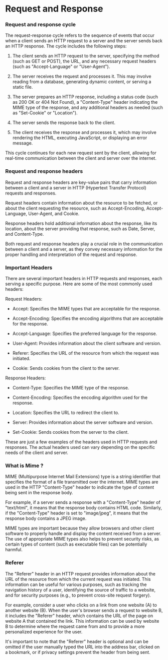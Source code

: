 # Request and Response

### Request and response cycle

The request-response cycle refers to the sequence of events that occur when a client sends an HTTP request to a server and the server sends back an HTTP response. The cycle includes the following steps:

1. The client sends an HTTP request to the server, specifying the method (such as GET or POST), the URL, and any necessary request headers (such as "Accept-Language" or "User-Agent").
    
2. The server receives the request and processes it. This may involve reading from a database, generating dynamic content, or serving a static file.
    
3. The server prepares an HTTP response, including a status code (such as 200 OK or 404 Not Found), a "Content-Type" header indicating the MIME type of the response, and any additional headers as needed (such as "Set-Cookie" or "Location").
    
4. The server sends the response back to the client.
    
5. The client receives the response and processes it, which may involve rendering the HTML, executing JavaScript, or displaying an error message.
    

This cycle continues for each new request sent by the client, allowing for real-time communication between the client and server over the internet.

### Request and response headers

Request and response headers are key-value pairs that carry information between a client and a server in HTTP (Hypertext Transfer Protocol) requests and responses.

Request headers contain information about the resource to be fetched, or about the client requesting the resource, such as Accept-Encoding, Accept-Language, User-Agent, and Cookie.

Response headers hold additional information about the response, like its location, about the server providing that response, such as Date, Server, and Content-Type.

Both request and response headers play a crucial role in the communication between a client and a server, as they convey necessary information for the proper handling and interpretation of the request and response.

### Important Headers

There are several important headers in HTTP requests and responses, each serving a specific purpose. Here are some of the most commonly used headers:

Request Headers:

* Accept: Specifies the MIME types that are acceptable for the response.
    
* Accept-Encoding: Specifies the encoding algorithms that are acceptable for the response.
    
* Accept-Language: Specifies the preferred language for the response.
    
* User-Agent: Provides information about the client software and version.
    
* Referer: Specifies the URL of the resource from which the request was initiated.
    
* Cookie: Sends cookies from the client to the server.
    

Response Headers:

* Content-Type: Specifies the MIME type of the response.
    
* Content-Encoding: Specifies the encoding algorithm used for the response.
    
* Location: Specifies the URL to redirect the client to.
    
* Server: Provides information about the server software and version.
    
* Set-Cookie: Sends cookies from the server to the client.
    

These are just a few examples of the headers used in HTTP requests and responses. The actual headers used can vary depending on the specific needs of the client and server.

### What is Mime ?

MIME (Multipurpose Internet Mail Extensions) type is a string identifier that specifies the format of a file transmitted over the internet. MIME types are used in the HTTP "Content-Type" header to indicate the type of content being sent in the response body.

For example, if a server sends a response with a "Content-Type" header of "text/html", it means that the response body contains HTML code. Similarly, if the "Content-Type" header is set to "image/jpeg", it means that the response body contains a JPEG image.

MIME types are important because they allow browsers and other client software to properly handle and display the content received from a server. The use of appropriate MIME types also helps to prevent security risks, as certain types of content (such as executable files) can be potentially harmful.

### Referer

The "Referer" header in an HTTP request provides information about the URL of the resource from which the current request was initiated. This information can be useful for various purposes, such as tracking the navigation history of a user, identifying the source of traffic to a website, and for security purposes (e.g., to prevent cross-site request forgery).

For example, consider a user who clicks on a link from one website (A) to another website (B). When the user's browser sends a request to website B, it includes the "Referer" header, which contains the URL of the page on website A that contained the link. This information can be used by website B to determine where the request came from and to provide a more personalized experience for the user.

It's important to note that the "Referer" header is optional and can be omitted if the user manually typed the URL into the address bar, clicked on a bookmark, or if privacy settings prevent the header from being sent.